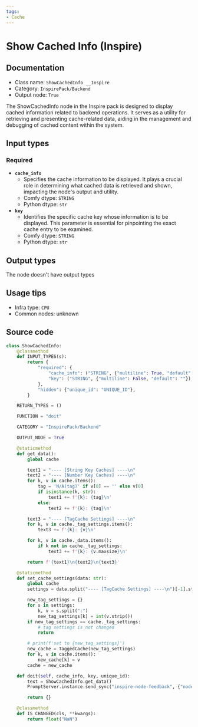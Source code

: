 ```yaml
---
tags:
- Cache
---
```


# Show Cached Info (Inspire)
## Documentation
- Class name: `ShowCachedInfo __Inspire`
- Category: `InspirePack/Backend`
- Output node: `True`

The ShowCachedInfo node in the Inspire pack is designed to display cached information related to backend operations. It serves as a utility for retrieving and presenting cache-related data, aiding in the management and debugging of cached content within the system.
## Input types
### Required
- **`cache_info`**
    - Specifies the cache information to be displayed. It plays a crucial role in determining what cached data is retrieved and shown, impacting the node's output and utility.
    - Comfy dtype: `STRING`
    - Python dtype: `str`
- **`key`**
    - Identifies the specific cache key whose information is to be displayed. This parameter is essential for pinpointing the exact cache entry to be examined.
    - Comfy dtype: `STRING`
    - Python dtype: `str`
## Output types
The node doesn't have output types
## Usage tips
- Infra type: `CPU`
- Common nodes: unknown


## Source code
```python
class ShowCachedInfo:
    @classmethod
    def INPUT_TYPES(s):
        return {
            "required": {
                "cache_info": ("STRING", {"multiline": True, "default": ""}),
                "key": ("STRING", {"multiline": False, "default": ""}),
            },
            "hidden": {"unique_id": "UNIQUE_ID"},
        }

    RETURN_TYPES = ()

    FUNCTION = "doit"

    CATEGORY = "InspirePack/Backend"

    OUTPUT_NODE = True

    @staticmethod
    def get_data():
        global cache

        text1 = "---- [String Key Caches] ----\n"
        text2 = "---- [Number Key Caches] ----\n"
        for k, v in cache.items():
            tag = 'N/A(tag)' if v[0] == '' else v[0]
            if isinstance(k, str):
                text1 += f'{k}: {tag}\n'
            else:
                text2 += f'{k}: {tag}\n'

        text3 = "---- [TagCache Settings] ----\n"
        for k, v in cache._tag_settings.items():
            text3 += f'{k}: {v}\n'

        for k, v in cache._data.items():
            if k not in cache._tag_settings:
                text3 += f'{k}: {v.maxsize}\n'

        return f'{text1}\n{text2}\n{text3}'

    @staticmethod
    def set_cache_settings(data: str):
        global cache
        settings = data.split("---- [TagCache Settings] ----\n")[-1].strip().split("\n")

        new_tag_settings = {}
        for s in settings:
            k, v = s.split(":")
            new_tag_settings[k] = int(v.strip())
        if new_tag_settings == cache._tag_settings:
            # tag settings is not changed
            return

        # print(f'set to {new_tag_settings}')
        new_cache = TaggedCache(new_tag_settings)
        for k, v in cache.items():
            new_cache[k] = v
        cache = new_cache

    def doit(self, cache_info, key, unique_id):
        text = ShowCachedInfo.get_data()
        PromptServer.instance.send_sync("inspire-node-feedback", {"node_id": unique_id, "widget_name": "cache_info", "type": "text", "data": text})

        return {}

    @classmethod
    def IS_CHANGED(cls, **kwargs):
        return float("NaN")

```

